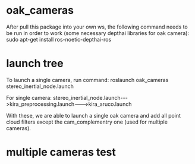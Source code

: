 # oak_cameras

After pull this package into your own ws, the following command needs to be run in order to work (some necessary depthai libraries for oak camera):
sudo apt-get install ros-noetic-depthai-ros

# launch tree
To launch a single camera, run command: roslaunch oak_cameras stereo_inertial_node.launch

For single camera: stereo_inertial_node.launch--->kira_preprocessing.launch--->kira_aruco.launch

With these, we are able to launch a single oak camera and add all point cloud filters except the cam_complementry one (used for multiple cameras).

# multiple cameras test

